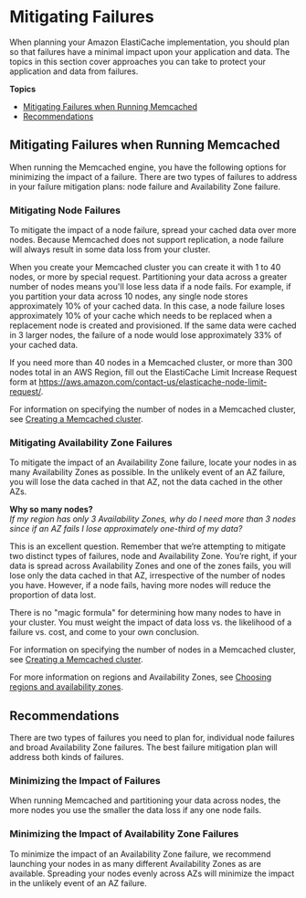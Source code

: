 # Mitigating Failures<a name="FaultTolerance"></a>

When planning your Amazon ElastiCache implementation, you should plan so that failures have a minimal impact upon your application and data\. The topics in this section cover approaches you can take to protect your application and data from failures\.

**Topics**
+ [Mitigating Failures when Running Memcached](#FaultTolerance.Memcached)
+ [Recommendations](#FaultTolerance.Recommendations)

## Mitigating Failures when Running Memcached<a name="FaultTolerance.Memcached"></a>

When running the Memcached engine, you have the following options for minimizing the impact of a failure\. There are two types of failures to address in your failure mitigation plans: node failure and Availability Zone failure\.

### Mitigating Node Failures<a name="FaultTolerance.Memcached.Node"></a>

To mitigate the impact of a node failure, spread your cached data over more nodes\. Because Memcached does not support replication, a node failure will always result in some data loss from your cluster\.

When you create your Memcached cluster you can create it with 1 to 40 nodes, or more by special request\. Partitioning your data across a greater number of nodes means you'll lose less data if a node fails\. For example, if you partition your data across 10 nodes, any single node stores approximately 10% of your cached data\. In this case, a node failure loses approximately 10% of your cache which needs to be replaced when a replacement node is created and provisioned\. If the same data were cached in 3 larger nodes, the failure of a node would lose approximately 33% of your cached data\.

If you need more than 40 nodes in a Memcached cluster, or more than 300 nodes total in an AWS Region, fill out the ElastiCache Limit Increase Request form at [https://aws\.amazon\.com/contact\-us/elasticache\-node\-limit\-request/](https://aws.amazon.com/contact-us/elasticache-node-limit-request/)\.

For information on specifying the number of nodes in a Memcached cluster, see [Creating a Memcached cluster](Clusters.Create.CON.Memcached.md)\.

### Mitigating Availability Zone Failures<a name="FaultTolerance.Memcached.AZ"></a>

To mitigate the impact of an Availability Zone failure, locate your nodes in as many Availability Zones as possible\. In the unlikely event of an AZ failure, you will lose the data cached in that AZ, not the data cached in the other AZs\.

**Why so many nodes?**  
*If my region has only 3 Availability Zones, why do I need more than 3 nodes since if an AZ fails I lose approximately one\-third of my data?*

This is an excellent question\. Remember that we’re attempting to mitigate two distinct types of failures, node and Availability Zone\. You’re right, if your data is spread across Availability Zones and one of the zones fails, you will lose only the data cached in that AZ, irrespective of the number of nodes you have\. However, if a node fails, having more nodes will reduce the proportion of data lost\.

There is no "magic formula" for determining how many nodes to have in your cluster\. You must weight the impact of data loss vs\. the likelihood of a failure vs\. cost, and come to your own conclusion\.

For information on specifying the number of nodes in a Memcached cluster, see [Creating a Memcached cluster](Clusters.Create.CON.Memcached.md)\.

For more information on regions and Availability Zones, see [Choosing regions and availability zones](RegionsAndAZs.md)\.

## Recommendations<a name="FaultTolerance.Recommendations"></a>

There are two types of failures you need to plan for, individual node failures and broad Availability Zone failures\. The best failure mitigation plan will address both kinds of failures\.

### Minimizing the Impact of Failures<a name="FaultTolerance.Recommendations.NodeFailure"></a>

When running Memcached and partitioning your data across nodes, the more nodes you use the smaller the data loss if any one node fails\.

### Minimizing the Impact of Availability Zone Failures<a name="FaultTolerance.Recommendations.AZFailure"></a>

To minimize the impact of an Availability Zone failure, we recommend launching your nodes in as many different Availability Zones as are available\. Spreading your nodes evenly across AZs will minimize the impact in the unlikely event of an AZ failure\.
